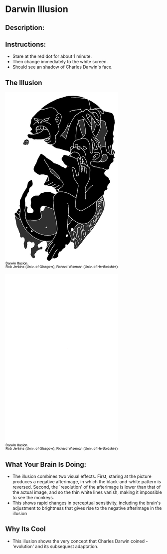 # Darwin Illusion
## Description:

## Instructions: 

* Stare at the red dot for about 1 minute. 
* Then change immediately to the white screen. 
* Should see an shadow of Charles Darwin's face. 


## The Illusion

![alt text](DarwinIllusion1.gif "Darwin Illusion 1")



![alt text](DarwinIllusion2.gif "Darwin Illusion 2")



## What Your Brain Is Doing: 

* The illusion combines two visual effects. First, staring at the picture produces
a negative afterimage, in which the black-and-white pattern is reversed. Second, the
`resolution' of the afterimage is lower than that of the actual image, and so the thin
white lines vanish, making it impossible to see the monkeys. 
* This shows rapid changes in perceptual sensitivity, including the brain's adjustment to brightness
that gives rise to the negative afterimage in the illusion

## Why Its Cool

* This illusion shows the very concept that Charles Darwin coined - 'evolution' and its subsequest adaptation. 


